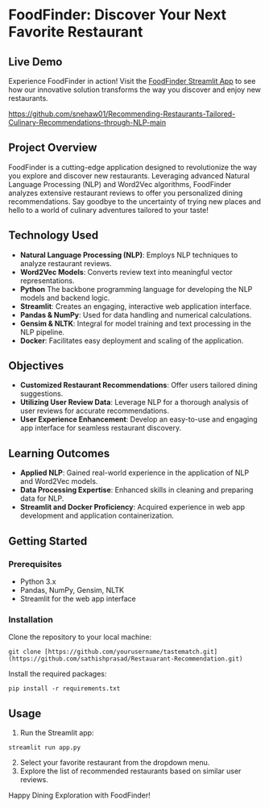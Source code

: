 # FoodFinder: Discover Your Next Favorite Restaurant

## Live Demo
Experience FoodFinder in action! Visit the [FoodFinder Streamlit App](https://tastematch.streamlit.app/) to see how our innovative solution transforms the way you discover and enjoy new restaurants.

https://github.com/snehaw01/Recommending-Restaurants-Tailored-Culinary-Recommendations-through-NLP-main


## Project Overview
FoodFinder is a cutting-edge application designed to revolutionize the way you explore and discover new restaurants. Leveraging advanced Natural Language Processing (NLP) and Word2Vec algorithms, FoodFinder analyzes extensive restaurant reviews to offer you personalized dining recommendations. Say goodbye to the uncertainty of trying new places and hello to a world of culinary adventures tailored to your taste!

## Technology Used
- **Natural Language Processing (NLP)**: Employs NLP techniques to analyze restaurant reviews.
- **Word2Vec Models**: Converts review text into meaningful vector representations.
- **Python** The backbone programming language for developing the NLP models and backend logic.
- **Streamlit**: Creates an engaging, interactive web application interface.
- **Pandas & NumPy**: Used for data handling and numerical calculations.
- **Gensim & NLTK**: Integral for model training and text processing in the NLP pipeline.
- **Docker**: Facilitates easy deployment and scaling of the application.

## Objectives
- **Customized Restaurant Recommendations**: Offer users tailored dining suggestions.
- **Utilizing User Review Data**: Leverage NLP for a thorough analysis of user reviews for accurate recommendations.
- **User Experience Enhancement**: Develop an easy-to-use and engaging app interface for seamless restaurant discovery.

## Learning Outcomes
- **Applied NLP**: Gained real-world experience in the application of NLP and Word2Vec models.
- **Data Processing Expertise**: Enhanced skills in cleaning and preparing data for NLP.
- **Streamlit and Docker Proficiency**: Acquired experience in web app development and application containerization.

## Getting Started
### Prerequisites
- Python 3.x
- Pandas, NumPy, Gensim, NLTK
- Streamlit for the web app interface

### Installation
Clone the repository to your local machine:
```
git clone [https://github.com/yourusername/tastematch.git](https://github.com/sathishprasad/Restauarant-Recommendation.git)
```
Install the required packages:
```
pip install -r requirements.txt
```

## Usage
1. Run the Streamlit app:
```
streamlit run app.py
```
2. Select your favorite restaurant from the dropdown menu.
3. Explore the list of recommended restaurants based on similar user reviews.

Happy Dining Exploration with FoodFinder!
